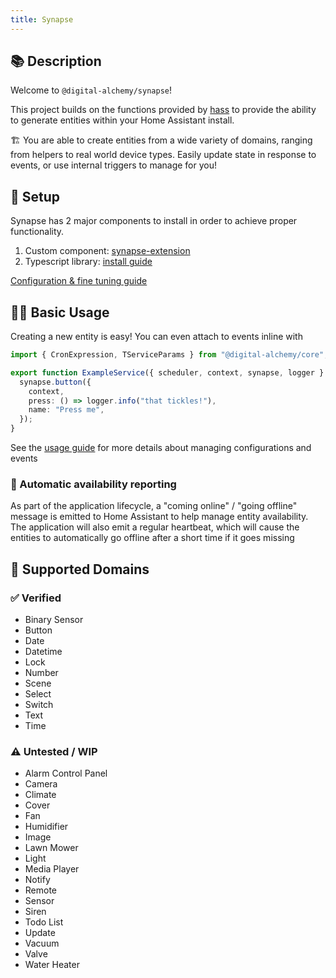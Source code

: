```yaml
---
title: Synapse
---
```

## 📚 Description

Welcome to `@digital-alchemy/synapse`!

This project builds on the functions provided by [hass](/hass/) to provide the ability to generate entities within your Home Assistant install.

🏗️ You are able to create entities from a wide variety of domains, ranging from helpers to real world device types.
Easily update state in response to events, or use internal triggers to manage for you!

## 🚀 Setup

Synapse has 2 major components to install in order to achieve proper functionality.

1. Custom component: [synapse-extension](/synapse-extension)
2. Typescript library: [install guide](/synapse/install)

[Configuration & fine tuning guide](./configuration)

## 👩‍🔧 Basic Usage

Creating a new entity is easy! You can even attach to events inline with

```typescript
import { CronExpression, TServiceParams } from "@digital-alchemy/core";

export function ExampleService({ scheduler, context, synapse, logger }: TServiceParams) {
  synapse.button({
    context,
    press: () => logger.info("that tickles!"),
    name: "Press me",
  });
}
```

See the [usage guide](/synapse/usage) for more details about managing configurations and events

### 🔄 Automatic availability reporting

As part of the application lifecycle, a "coming online" / "going offline" message is emitted to Home Assistant to help manage entity availability.
The application will also emit a regular heartbeat, which will cause the entities to automatically go offline after a short time if it goes missing

## 📜 Supported Domains

### ✅ Verified

- Binary Sensor
- Button
- Date
- Datetime
- Lock
- Number
- Scene
- Select
- Switch
- Text
- Time

### ⚠️ Untested / WIP

- Alarm Control Panel
- Camera
- Climate
- Cover
- Fan
- Humidifier
- Image
- Lawn Mower
- Light
- Media Player
- Notify
- Remote
- Sensor
- Siren
- Todo List
- Update
- Vacuum
- Valve
- Water Heater
